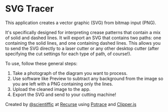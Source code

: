 SVG Tracer
=================

This application creates a vector graphic (SVG) from bitmap input (PNG).  

It's specifically designed for interpreting crease patterns that contain a mix of solid and dashed lines.  It will export an SVG that contains two paths: one containing the solid lines, and one containing dashed lines.  This allows you to send the SVG directly to a laser cutter or any other desktop cutter (after specifying the cut settings for each type of path, of course!).

To use, follow these general steps:

1. Take a photograph of the diagram you want to process.
2. Use software like Preview to subtract any background from the image so you are left with a PNG containing only the lines.
3. Upload the cleaned image to the app.
4. Export the SVG and send to your cutting machine!

Created by [@scientiffic](https://twitter.com/scientiffic) at [Recurse](https://www.recurse.com/) using [Potrace](http://potrace.sourceforge.net/) and [Clipper.js](https://sourceforge.net/p/jsclipper/wiki/Home%206/)
